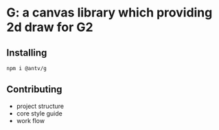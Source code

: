 # G: a canvas library which providing 2d draw for G2

## Installing

`npm i @antv/g`

## Contributing

- project structure
- core style guide
- work flow
